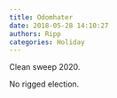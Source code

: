 ```yaml
---
title: Odomhater
date: 2018-05-28 14:10:27
authors: Ripp
categories: Holiday
---
```


 Clean sweep 2020.

No rigged election.